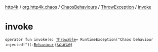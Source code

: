 [http4k](../../../index.md) / [org.http4k.chaos](../../index.md) / [ChaosBehaviours](../index.md) / [ThrowException](index.md) / [invoke](./invoke.md)

# invoke

`operator fun invoke(e: `[`Throwable`](https://kotlinlang.org/api/latest/jvm/stdlib/kotlin/-throwable/index.html)` = RuntimeException("Chaos behaviour injected!")): `[`Behaviour`](../../-behaviour.md) [(source)](https://github.com/http4k/http4k/blob/master/http4k-testing-chaos/src/main/kotlin/org/http4k/chaos/ChaosBehaviours.kt#L77)
